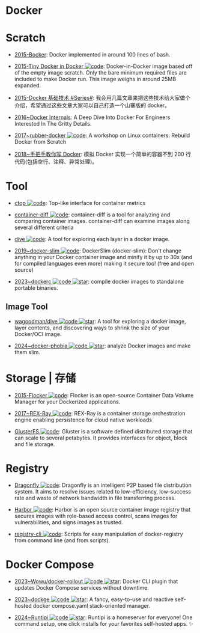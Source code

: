 # Docker

# Scratch

- [2015-Bocker](https://github.com/p8952/bocker): Docker implemented in around 100 lines of bash.

- [2015-Tiny Docker in Docker ![code](https://ng-tech.icu/assets/code.svg)](https://github.com/rancher/docker-from-scratch): Docker-in-Docker image based off of the empty image scratch. Only the bare minimum required files are included to make Docker run. This image weighs in around 25MB expanded.

- [2015-Docker 基础技术 #Series#](https://coolshell.cn/articles/17010.html): 我会用几篇文章来把这些技术给大家做个介绍，希望通过这些文章大家可以自己打造一个山寨版的 docker。

- [2016~Docker Internals](http://docker-saigon.github.io/post/Docker-Internals/): A Deep Dive Into Docker For Engineers Interested In The Gritty Details.

- [2017~rubber-docker ![code](https://ng-tech.icu/assets/code.svg)](https://github.com/Fewbytes/rubber-docker): A workshop on Linux containers: Rebuild Docker from Scratch

- [2018~手把手教你写 Docker](https://parg.co/UvM): 模拟 Docker 实现一个简单的容器不到 200 行代码(包括空行、注释、异常处理)。

# Tool

- [ctop ![code](https://ng-tech.icu/assets/code.svg)](https://github.com/bcicen/ctop): Top-like interface for container metrics

- [container-diff ![code](https://ng-tech.icu/assets/code.svg)](https://github.com/GoogleCloudPlatform/container-diff): container-diff is a tool for analyzing and comparing container images. container-diff can examine images along several different criteria

- [dive ![code](https://ng-tech.icu/assets/code.svg)](https://github.com/wagoodman/dive): A tool for exploring each layer in a docker image.

- [2019~docker-slim ![code](https://ng-tech.icu/assets/code.svg)](https://github.com/docker-slim/docker-slim): DockerSlim (docker-slim): Don't change anything in your Docker container image and minify it by up to 30x (and for compiled languages even more) making it secure too! (free and open source)

- [2023~dockerc ![code](https://ng-tech.icu/assets/code.svg) ![star](https://img.shields.io/github/stars/NilsIrl/dockerc)](https://github.com/NilsIrl/dockerc): compile docker images to standalone portable binaries.

## Image Tool

- [wagoodman/dive ![code](https://ng-tech.icu/assets/code.svg) ![star](https://img.shields.io/github/stars/wagoodman/dive)](https://github.com/wagoodman/dive): A tool for exploring a docker image, layer contents, and discovering ways to shrink the size of your Docker/OCI image.

- [2024~docker-phobia ![code](https://ng-tech.icu/assets/code.svg) ![star](https://img.shields.io/github/stars/remorses/docker-phobia)](https://github.com/remorses/docker-phobia): analyze Docker images and make them slim.

# Storage | 存储

- [2015-Flocker ![code](https://ng-tech.icu/assets/code.svg)](https://github.com/ClusterHQ/flocker): Flocker is an open-source Container Data Volume Manager for your Dockerized applications.

- [2017~REX-Ray ![code](https://ng-tech.icu/assets/code.svg)](https://github.com/thecodeteam/rexray): REX-Ray is a container storage orchestration engine enabling persistence for cloud native workloads

- [GlusterFS ![code](https://ng-tech.icu/assets/code.svg)](https://github.com/gluster/glusterfs): Gluster is a software defined distributed storage that can scale to several petabytes. It provides interfaces for object, block and file storage.

# Registry

- [Dragonfly ![code](https://ng-tech.icu/assets/code.svg)](https://github.com/alibaba/Dragonfly): Dragonfly is an intelligent P2P based file distribution system. It aims to resolve issues related to low-efficiency, low-success rate and waste of network bandwidth in file transferring process.

- [Harbor ![code](https://ng-tech.icu/assets/code.svg)](https://goharbor.io/): Harbor is an open source container image registry that secures images with role-based access control, scans images for vulnerabilities, and signs images as trusted.

- [registry-cli ![code](https://ng-tech.icu/assets/code.svg)](https://github.com/andrey-pohilko/registry-cli): Scripts for easy manipulation of docker-registry from command line (and from scripts).

# Docker Compose

- [2023~Wowu/docker-rollout ![code](https://ng-tech.icu/assets/code.svg) ![star](https://img.shields.io/github/stars/Wowu/docker-rollout)](https://github.com/Wowu/docker-rollout): Docker CLI plugin that updates Docker Compose services without downtime.

- [2023~dockge ![code](https://ng-tech.icu/assets/code.svg) ![star](https://img.shields.io/github/stars/louislam/dockge)](https://github.com/louislam/dockge): A fancy, easy-to-use and reactive self-hosted docker compose.yaml stack-oriented manager.

- [2024~Runtipi ![code](https://ng-tech.icu/assets/code.svg) ![star](https://img.shields.io/github/stars/runtipi/runtipi)](https://github.com/runtipi/runtipi): Runtipi is a homeserver for everyone! One command setup, one click installs for your favorites self-hosted apps. ✨
